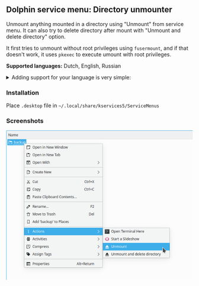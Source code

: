 ## Dolphin service menu: Directory unmounter

Unmount anything mounted in a directory using "Unmount" from service menu. It can also try to delete directory after mount with "Unmount and delete directory" option.

It first tries to unmount without root privileges using `fusermount`, and if that doesn't work, it uses `pkexec` to execute umount with root privileges.

**Supported languages:** Dutch, English, Russian  
<details><summary>Adding support for your language is very simple:</summary>

Just add `Name[xx]=…` translated entries for it in `.desktop` file and create a pull request :wink:  
To do so in GitHub web interface, you can edit file right there, then click `Propose changes` → `Create pull request`.
</details>

### Installation
Place `.desktop` file in `~/.local/share/kservices5/ServiceMenus`

### Screenshots

![Screenshot](screenshot.png)
